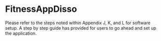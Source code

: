 # FitnessAppDisso
Please refer to the steps noted within Appendix J, K, and L for software setup. 
A step by step guide has provided for users to go ahead and set up the application.
